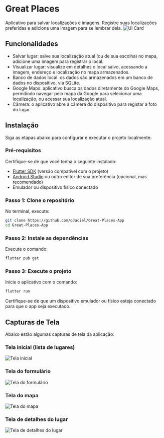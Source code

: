 # Great Places
Aplicativo para salvar localizações e imagens. Registre suas localizações preferidas e adicione uma imagem para se lembrar dela.
![UI Card](/ui.png)
## Funcionalidades
- Salvar lugar: salve sua localização atual (ou de sua escolha) no mapa, adicione uma imagem para registrar o local.
- Visualizar lugar: visualize em detalhes o local salvo, acessando a imagem, endereço e localização no mapa armazenados.
- Banco de dados local: os dados são armazenados em um banco de dados no dispositivo, via SQLite.
- Google Maps: aplicativo busca os dados diretamente do Google Maps, permitindo navegar pelo mapa da Google para selecionar uma localização, ou acessar sua localização atual.
- Câmera: o aplicativo abre a câmera do dispositivo para registar a foto do lugar.


## Instalação

Siga as etapas abaixo para configurar e executar o projeto localmente:

### Pré-requisitos
Certifique-se de que você tenha o seguinte instalado:
- [Flutter SDK](https://docs.flutter.dev/get-started/install) (versão compatível com o projeto)
- [Android Studio](https://developer.android.com/studio) ou outro editor de sua preferência (opcional, mas recomendado)
- Emulador ou dispositivo físico conectado

### Passo 1: Clone o repositório
No terminal, execute:
```bash
git clone https://github.com/oJaciel/Great-Places-App
cd Great-Places-App
```

### Passo 2: Instale as dependências
Execute o comando:
```bash
flutter pub get
```

### Passo 3: Execute o projeto
Inicie o aplicativo com o comando:
```bash
flutter run
```

Certifique-se de que um dispositivo emulador ou físico esteja conectado para que o app seja executado.
## Capturas de Tela

Abaixo estão algumas capturas de tela da aplicação:

### Tela inicial (lista de lugares)
![Tela inicial](lib/screenshots/list.png)

### Tela do formulário
![Tela do formulário](lib/screenshots/form.png)

### Tela do mapa
![Tela do mapa](lib/screenshots/map.png)

### Tela de detalhes do lugar
![Tela de detalhes do lugar](lib/screenshots/detail.png)
